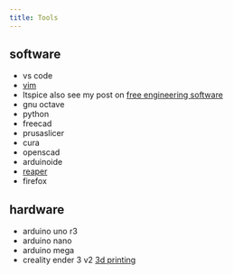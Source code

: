 ```yaml
---
title: Tools
---
```


## software

- vs code
- [vim](/knowledge/vim.md)
- ltspice also see my post on [free engineering software](/knowledge/engineering-software.md)
- gnu octave
- python
- freecad
- prusaslicer
- cura
- openscad
- arduinoide
- [reaper](/knowledge/music/reaper.md)
- firefox

## hardware

- arduino uno r3
- arduino nano
- arduino mega
- creality ender 3 v2 [3d printing](/knowledge/3d-printing.md)
